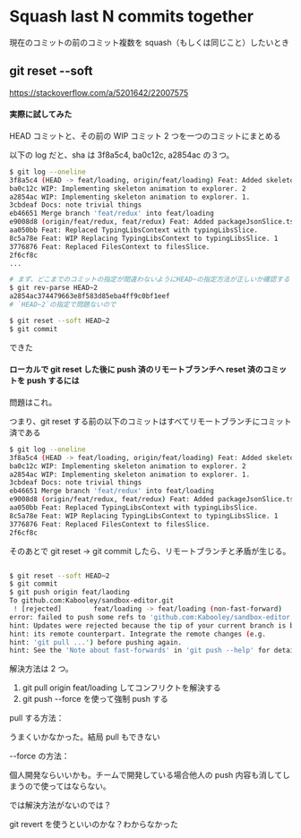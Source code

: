 # Squash last N commits together

現在のコミットの前のコミット複数を squash（もしくは同じこと）したいとき

## git reset --soft

https://stackoverflow.com/a/5201642/22007575

#### 実際に試してみた

HEAD コミットと、その前の WIP コミット 2 つを一つのコミットにまとめる

以下の log だと、sha は 3f8a5c4, ba0c12c, a2854ac の３つ。

```bash
$ git log --oneline
3f8a5c4 (HEAD -> feat/loading, origin/feat/loading) Feat: Added skeleton animation to explorer & editor while initial mounting.
ba0c12c WIP: Implementing skeleton animation to explorer. 2
a2854ac WIP: Implementing skeleton animation to explorer. 1.
3cbdeaf Docs: note trivial things
eb46651 Merge branch 'feat/redux' into feat/loading
e9008d8 (origin/feat/redux, feat/redux) Feat: Added packageJsonSlice.ts to reflect latest dependencies to package.json file.
aa050bb Feat: Replaced TypingLibsContext with typingLibsSlice.
8c5a78e Feat: WIP Replacing TypingLibsContext to typingLibsSlice. 1
3776876 Feat: Replaced FilesContext to filesSlice.
2f6cf8c
...

# まず、どこまでのコミットの指定が間違わないようにHEAD~の指定方法が正しいか確認する
$ git rev-parse HEAD~2
a2854ac374479663e8f583d85eba4ff9c0bf1eef
# `HEAD~2`の指定で問題ないので

$ git reset --soft HEAD~2
$ git commit
```

できた

#### ローカルで git reset した後に push 済のリモートブランチへ reset 済のコミットを push するには

問題はこれ。

つまり、git reset する前の以下のコミットはすべてリモートブランチにコミット済である

```bash
$ git log --oneline
3f8a5c4 (HEAD -> feat/loading, origin/feat/loading) Feat: Added skeleton animation to explorer & editor while initial mounting.
ba0c12c WIP: Implementing skeleton animation to explorer. 2
a2854ac WIP: Implementing skeleton animation to explorer. 1.
3cbdeaf Docs: note trivial things
eb46651 Merge branch 'feat/redux' into feat/loading
e9008d8 (origin/feat/redux, feat/redux) Feat: Added packageJsonSlice.ts to reflect latest dependencies to package.json file.
aa050bb Feat: Replaced TypingLibsContext with typingLibsSlice.
8c5a78e Feat: WIP Replacing TypingLibsContext to typingLibsSlice. 1
3776876 Feat: Replaced FilesContext to filesSlice.
2f6cf8c
```

そのあとで git reset -> git commit したら、リモートブランチと矛盾が生じる。

```bash

$ git reset --soft HEAD~2
$ git commit
$ git push origin feat/laoding
To github.com:Kabooley/sandbox-editor.git
 ! [rejected]        feat/loading -> feat/loading (non-fast-forward)
error: failed to push some refs to 'github.com:Kabooley/sandbox-editor.git'
hint: Updates were rejected because the tip of your current branch is behind
hint: its remote counterpart. Integrate the remote changes (e.g.
hint: 'git pull ...') before pushing again.
hint: See the 'Note about fast-forwards' in 'git push --help' for details.

```

解決方法は 2 つ。

1. git pull origin feat/loading してコンフリクトを解決する
2. git push --force を使って強制 push する

pull する方法：

うまくいかなかった。結局 pull もできない

--force の方法：

個人開発ならいいかも。チームで開発している場合他人の push 内容も消してしまうので使ってはならない。

では解決方法がないのでは？

git revert を使うといいのかな？わからなかった
